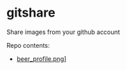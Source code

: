 gitshare
========

Share images from your github account

Repo contents:
- [beer_profile.png](https://raw.github.com/ksheedlo/gitshare/master/.data/beer_profile.png)]
